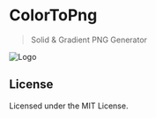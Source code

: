 # ColorToPng

> Solid &amp; Gradient PNG Generator

![Logo](https://mburakerman.github.io/colortopng/img/logo.png)


## License

Licensed under the MIT License.
